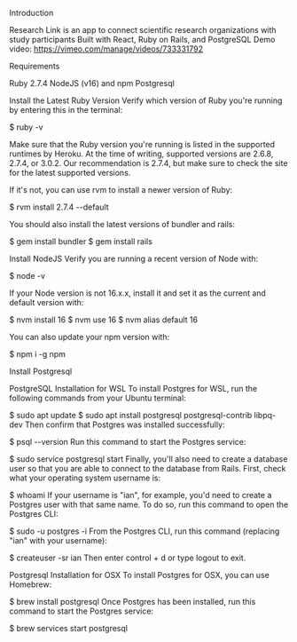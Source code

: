 Introduction

Research Link is an app to connect scientific research organizations with study participants
Built with React, Ruby on Rails, and PostgreSQL
Demo video: https://vimeo.com/manage/videos/733331792


Requirements

Ruby 2.7.4
NodeJS (v16) and npm
Postgresql

Install the Latest Ruby Version
Verify which version of Ruby you're running by entering this in the terminal:

$ ruby -v

Make sure that the Ruby version you're running is listed in the supported runtimes by Heroku. At the time of writing, supported versions are 2.6.8, 2.7.4, or 3.0.2. Our recommendation is 2.7.4, but make sure to check the site for the latest supported versions.

If it's not, you can use rvm to install a newer version of Ruby:

$ rvm install 2.7.4 --default

You should also install the latest versions of bundler and rails:

$ gem install bundler
$ gem install rails


Install NodeJS
Verify you are running a recent version of Node with:

$ node -v

If your Node version is not 16.x.x, install it and set it as the current and default version with:

$ nvm install 16
$ nvm use 16
$ nvm alias default 16

You can also update your npm version with:

$ npm i -g npm


Install Postgresql

PostgreSQL Installation for WSL
To install Postgres for WSL, run the following commands from your Ubuntu terminal:

$ sudo apt update
$ sudo apt install postgresql postgresql-contrib libpq-dev
Then confirm that Postgres was installed successfully:

$ psql --version
Run this command to start the Postgres service:

$ sudo service postgresql start
Finally, you'll also need to create a database user so that you are able to connect to the database from Rails. First, check what your operating system username is:

$ whoami
If your username is "ian", for example, you'd need to create a Postgres user with that same name. To do so, run this command to open the Postgres CLI:

$ sudo -u postgres -i
From the Postgres CLI, run this command (replacing "ian" with your username):

$ createuser -sr ian
Then enter control + d or type logout to exit.


Postgresql Installation for OSX
To install Postgres for OSX, you can use Homebrew:

$ brew install postgresql
Once Postgres has been installed, run this command to start the Postgres service:

$ brew services start postgresql
